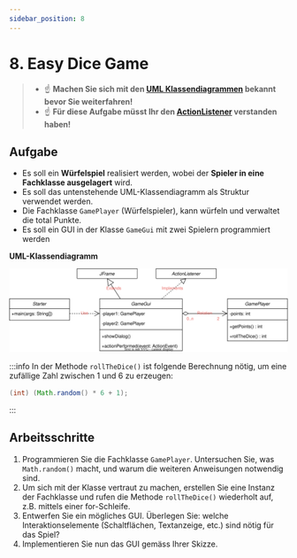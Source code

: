 ```yaml
---
sidebar_position: 8
---
```


# 8. Easy Dice Game

> - :point_up: **Machen Sie sich mit den
>   [UML Klassendiagrammen](../konzepte/uml.md) bekannt bevor Sie
>   weiterfahren!**
> - :point_up: **Für diese Aufgabe müsst Ihr den
>   [ActionListener](../konzepte/actionlistener) verstanden haben!**

## Aufgabe

- Es soll ein **Würfelspiel** realisiert werden, wobei der **Spieler in eine
  Fachklasse ausgelagert** wird.
- Es soll das untenstehende UML-Klassendiagramm als Struktur verwendet werden.
- Die Fachklasse `GamePlayer` (Würfelspieler), kann würfeln und verwaltet die
  total Punkte.
- Es soll ein GUI in der Klasse `GameGui` mit zwei Spielern programmiert werden

**UML-Klassendiagramm**

![](../img/dice-game-uml.drawio.svg)

:::info In der Methode `rollTheDice()` ist folgende Berechnung nötig, um eine
zufällige Zahl zwischen 1 und 6 zu erzeugen:

```java title="Zufallszahl zwischen 1 und 6"
(int) (Math.random() * 6 + 1);
```

:::

## Arbeitsschritte

1. Programmieren Sie die Fachklasse `GamePlayer`. Untersuchen Sie, was
   `Math.random()` macht, und warum die weiteren Anweisungen notwendig sind.
1. Um sich mit der Klasse vertraut zu machen, erstellen Sie eine Instanz der
   Fachklasse und rufen die Methode `rollTheDice()` wiederholt auf, z.B. mittels
   einer for-Schleife.
1. Entwerfen Sie ein mögliches GUI. Überlegen Sie: welche Interaktionselemente
   (Schaltflächen, Textanzeige, etc.) sind nötig für das Spiel?
1. Implementieren Sie nun das GUI gemäss Ihrer Skizze.
